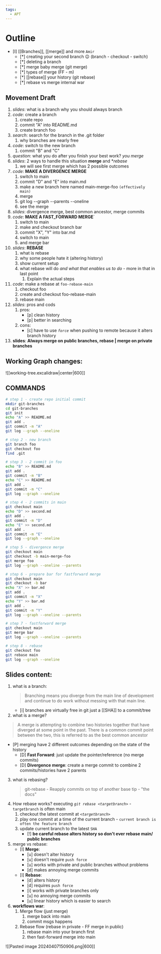 ```yaml
---
tags:
  - APT
---
```

# Outline

- [I]  [[Branches]], [[merge]] and more `Amir`
    - [*] creating your second branch 😉 (branch - checkout - switch)
    - [*] deleting a branch
    - [*] merge baby merge (git merge)
    - [*] types of merge (FF - m)
    - [*] [[rebase]] your history (git rebase)
    - [*] rebase vs merge internal war


## Movement Draft

1. *slides*: what is a branch why you should always branch
2. *code*: create a branch
	1. create repo
	2. commit "A" into README.md
	3. create branch foo
3. *search*: search for the branch in the .git folder
	1. why branches are nearly free
4. *code*: switch to the new branch
	1. commit "B" and "C"
5. *question*: what you do after you finish your best work? *you merge*
6. *slides*: 2 ways to handle this situation **merge** and **rebase*
	1. we will see first merge which has 2 possible outcomes
7. *code*: **MAKE A DIVERGENCE MERGE**
	1. switch to main
	2. commit "D" and "E" into main.md
	3. make a new branch here named main-merge-foo `(effectively main)`
	4. merge
	5. git log --graph --parents --oneline
	6. see the merge
8. *slides*: divergence merge, best common ancestor, merge commits
9. *code*: **MAKE A FAST_FORWARD MERGE**`
	1. switch to main
	2. make and checkout branch bar
	3. commit "X", "Y" into bar.md
	4. switch to main
	5. and merge bar
10. *slides*: **REBASE**
	1. what is rebase
	2. why some people hate it (altering history)
	3. show current setup
	4. what rebase will do *and what that enables us to do* - more in that in last point 
		1. Explain the actual steps
11. *code*: make a rebase at `foo-rebase-main`
	1. checkout foo
	2. create and checkout foo-rebase-main
	3. rebase main
12. *slides*: pros and cods
	1. pros:
		- [p] clean history
		- [p] better in searching
	2. cons:
		- [c] have to use *`force`* when pushing to remote because it alters branch history
13. **slides**: **Always merge on public branches, rebase | merge on private branches**

## **Working Graph changes:**

![[working-tree.excalidraw|center|600]]

## **COMMANDS**

```bash
# step 1 - create repo initial commit
mkdir git-branches
cd git-branches
git init
echo "A" >> README.md
git add .
git commit -m "A"
git log --graph --oneline

# step 2 - new branch
git branch foo
git checkout foo
find .git

# step 3 - 2 commit in foo
echo "B" >> README.md
git add .
git commit -m "B"
echo "C" >> README.md
git add .
git commit -m "C"
git log --graph --oneline

# step 4 - 2 commits in main
git checkout main
echo "D" >> second.md
git add .
git commit -m "D"
echo "E" >> second.md
git add .
git commit -m "E"
git log --graph --oneline

# step 5 - divergence merge
git checkout main
git checkout -b main-merge-foo
git merge foo
git log --graph --oneline --parents

# step 6 - prepare bar for fastforward merge
git checkout main
git checkout -b bar
echo "X" >> bar.md
git add .
git commit -m "X"
echo "Y" >> bar.md
git add .
git commit -m "Y"
git log --graph --oneline --parents

# step 7 - fastforward merge
git checkout main
git merge bar
git log --graph --oneline --parents

# step 8 - rebase
git checkout foo
git rebase main
git log --graph --oneline
```

## Slides content:
1. what is a branch:
	> Branching means you diverge from the main line of development and continue to do work without messing with that main line.
	- [i]  branches are virtually free in git just a [[SHA]] to a commit/tree
2. what is a merge?
>	A merge is attempting to combine two histories together that have diverged at some point in the past. There is a common commit point between the two, this is referred to as the best common ancestor
- [P]  merging have 2 different outcomes depending on the state of the history
	- [D] **Fast Forward**: just update the pointer/reference (no merge commits)
	- [D] **Divergence merge**: create a merge commit to combine 2 commits/histories have 2 parents
3. what is rebasing?
	> git-rebase - Reapply commits on top of another base tip - "the docs"
4. How rebase works? executing *`git rebase <targetbranch>`* - `targetbranch` is often main
	1. checkout the latest commit at *`<targetbranch>`*
	2. play one commit at a time of the current branch - `current branch is often the feature branch`
	3. update current branch to the latest `SHA`
		- [!] **be careful rebase alters history so don't ever rebase main/ public branches**
5. merge vs rebase:
	- [I] **Merge**:
		- [u] doesn't alter history
		- [u] doesn't require `push force`
		- [u] works with private and public branches without problems
		- [d] makes annoying merge commits 
	- [I] **Rebase**:
		- [d] alters history
		- [d] requires `push force`
		- [i] works with private branches only
		- [u] no annoying merge commits
		- [u] linear history which is easier to search
6. **workflows war**:
	1. Merge flow (just merge)
		1. merge back into main
		2. commit msgs happens
	2. Rebase flow (rebase in private - FF merge in public)
		1. rebase main into your branch first
		2. then fast-forward merge into main

![[Pasted image 20240407150906.png|600]]